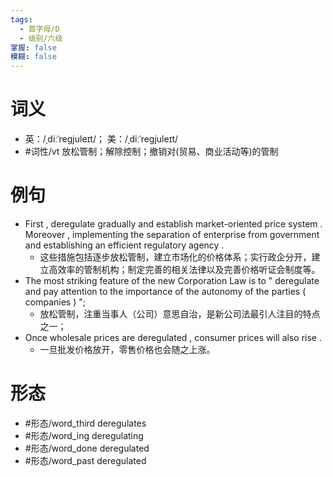 ```yaml
---
tags:
  - 首字母/D
  - 级别/六级
掌握: false
模糊: false
---
```

# 词义
- 英：/ˌdiːˈreɡjuleɪt/； 美：/ˌdiːˈreɡjuleɪt/
- #词性/vt  放松管制；解除控制；撤销对(贸易、商业活动等)的管制
# 例句
- First , deregulate gradually and establish market-oriented price system . Moreover , implementing the separation of enterprise from government and establishing an efficient regulatory agency .
	- 这些措施包括逐步放松管制，建立市场化的价格体系；实行政企分开，建立高效率的管制机构；制定完善的相关法律以及完善价格听证会制度等。
- The most striking feature of the new Corporation Law is to " deregulate and pay attention to the importance of the autonomy of the parties ( companies ) ";
	- 放松管制，注重当事人（公司）意思自治，是新公司法最引人注目的特点之一；
- Once wholesale prices are deregulated , consumer prices will also rise .
	- 一旦批发价格放开，零售价格也会随之上涨。
# 形态
- #形态/word_third deregulates
- #形态/word_ing deregulating
- #形态/word_done deregulated
- #形态/word_past deregulated
